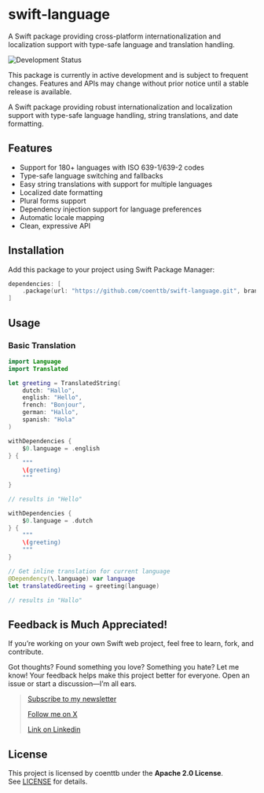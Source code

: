 # swift-language

A Swift package providing cross-platform internationalization and localization support with type-safe language and translation handling.

![Development Status](https://img.shields.io/badge/status-active--development-blue.svg)

This package is currently in active development and is subject to frequent changes. Features and APIs may change without prior notice until a stable release is available.

A Swift package providing robust internationalization and localization support with type-safe language handling, string translations, and date formatting.

## Features

- Support for 180+ languages with ISO 639-1/639-2 codes
- Type-safe language switching and fallbacks
- Easy string translations with support for multiple languages
- Localized date formatting
- Plural forms support
- Dependency injection support for language preferences
- Automatic locale mapping
- Clean, expressive API

## Installation

Add this package to your project using Swift Package Manager:

```swift
dependencies: [
    .package(url: "https://github.com/coenttb/swift-language.git", branch: "main")
]
```

## Usage

### Basic Translation

```swift
import Language
import Translated

let greeting = TranslatedString(
    dutch: "Hallo",
    english: "Hello",
    french: "Bonjour",
    german: "Hallo",
    spanish: "Hola"
)

withDependencies {
    $0.language = .english
} {
    """
    \(greeting)
    """
}

// results in "Hello"

withDependencies {
    $0.language = .dutch
} {
    """
    \(greeting)
    """
}

// Get inline translation for current language
@Dependency(\.language) var language
let translatedGreeting = greeting(language)

// results in "Hallo"
```

## Feedback is Much Appreciated!
  
If you’re working on your own Swift web project, feel free to learn, fork, and contribute.

Got thoughts? Found something you love? Something you hate? Let me know! Your feedback helps make this project better for everyone. Open an issue or start a discussion—I’m all ears.

> [Subscribe to my newsletter](http://coenttb.com/en/newsletter/subscribe)
>
> [Follow me on X](http://x.com/coenttb)
> 
> [Link on Linkedin](https://www.linkedin.com/in/tenthijeboonkkamp)

## License

This project is licensed by coenttb under the **Apache 2.0 License**.  
See [LICENSE](LICENCE) for details.

